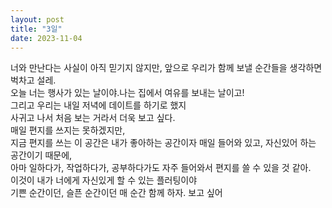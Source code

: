 ```yaml
---
layout: post
title: "3일"
date: 2023-11-04
---
```


너와 만난다는 사실이 아직 믿기지 않지만, 앞으로 우리가 함께  보낼 순간들을 생각하면 벅차고 설레.<br>
오늘 너는 행사가 있는 날이야.나는 집에서 여유를 보내는 날이고!<br>
그리고 우리는 내일 저녁에 데이트를 하기로 했지<br>
사귀고 나서 처음 보는 거라서 더욱 보고 싶다.<br>
매일 편지를 쓰지는 못하겠지만,<br>
지금 편지를 쓰는 이 공간은 내가 좋아하는 공간이자 매일 들어와 있고, 자신있어 하는 공간이기 때문에,<br>
아마 일하다가, 작업하다가, 공부하다가도 자주 들어와서 편지를 쓸 수 있을 것 같아.<br>
이것이 내가 너에게 자신있게 할 수 있는 플러팅이야<br>
기쁜 순간이던, 슬픈 순간이던 매 순간 함께 하자. 보고 싶어<br>
